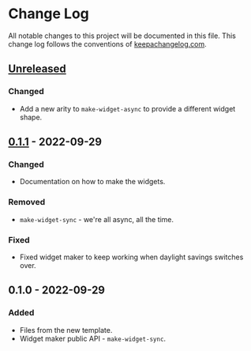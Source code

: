 # Change Log
All notable changes to this project will be documented in this file. This change log follows the conventions of [keepachangelog.com](http://keepachangelog.com/).

## [Unreleased]
### Changed
- Add a new arity to `make-widget-async` to provide a different widget shape.

## [0.1.1] - 2022-09-29
### Changed
- Documentation on how to make the widgets.

### Removed
- `make-widget-sync` - we're all async, all the time.

### Fixed
- Fixed widget maker to keep working when daylight savings switches over.

## 0.1.0 - 2022-09-29
### Added
- Files from the new template.
- Widget maker public API - `make-widget-sync`.

[Unreleased]: https://github.com/your-name/laba1/compare/0.1.1...HEAD
[0.1.1]: https://github.com/your-name/laba1/compare/0.1.0...0.1.1
